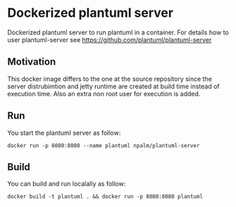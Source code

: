 # Dockerized plantuml server

Dockerized plantuml server to run plantuml in a container. For details how to user plantuml-server see https://github.com/plantuml/plantuml-server

## Motivation
This docker image differs to the one at the source repository since the server distrubimtion and jetty runtime are created at build time instead of execution time. Also an extra non root user for execution is added.

## Run

You start the plantuml server as follow:
```
docker run -p 8080:8080 --name plantuml npalm/plantuml-server
```

## Build
You can build and run localally as follow:
```
docker build -t plantuml . && docker run -p 8080:8080 plantuml
```
